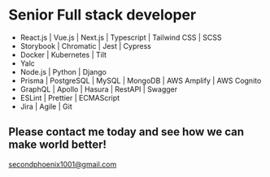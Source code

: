 # Senior Full stack developer

- React.js | Vue.js | Next.js | Typescript | Tailwind CSS | SCSS<br />
- Storybook | Chromatic | Jest | Cypress<br />
- Docker | Kubernetes | Tilt<br />
- Yalc
- Node.js | Python | Django<br />
- Prisma | PostgreSQL | MySQL | MongoDB | AWS Amplify | AWS Cognito<br />
- GraphQL | Apollo | Hasura | RestAPI | Swagger<br />
- ESLint | Prettier | ECMAScript<br />
- Jira | Agile | Git<br />

## Please contact me today and see how we can make world better! <br /> 
secondphoenix1001@gmail.com
